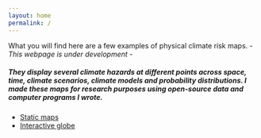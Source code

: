 ```yaml
---
layout: home
permalink: /
---
```


What you will find here are a few examples of physical climate risk maps. _- This webpage is under development -_

##### They display several climate hazards at different points across space, time, climate scenarios, climate models and probability distributions. I made these maps for research purposes using open-source data and computer programs I wrote.


  - [Static maps](static_maps)
  - [Interactive globe](../docs/spiky_globe.html)
      

